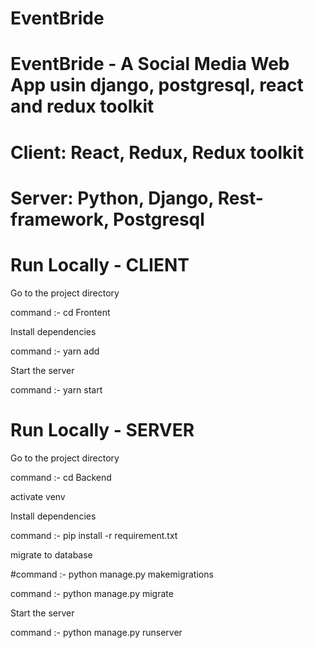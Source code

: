 # EventBride

# EventBride - A Social Media Web App usin django, postgresql, react and redux toolkit

# Client: React, Redux, Redux toolkit

# Server: Python, Django, Rest-framework, Postgresql

# Run Locally - CLIENT
Go to the project directory

command :- cd Frontent

Install dependencies

command :- yarn add

Start the server

command :- yarn start
 
# Run Locally - SERVER

Go to the project directory

command :- cd Backend

activate venv

Install dependencies

command :- pip install -r requirement.txt

migrate to database


#command :- python manage.py makemigrations

command :-  python manage.py migrate

Start the server

command :- python manage.py runserver

